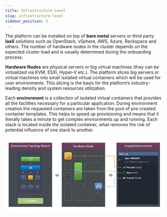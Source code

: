 ```yaml
---
title: Infrastructure Level
slug: infrastructure-level
sidebar_position: 3
---
```


The platform can be installed on top of **bare metal** servers or third party **IaaS** solutions such as OpenStack, vSphere, AWS, Azure, Rackspace and others. The number of hardware nodes in the cluster depends on the expected cluster load and is usually determined during the onboarding process.

**Hardware Nodes** are physical servers or big virtual machines (they can be virtualized via KVM, ESXi, Hyper-V etc.). The platform slices big servers or virtual machines into small isolated virtual containers which will be used for user environments. This slicing is the basis for the platform’s industry-leading density and system resources utilization.

Each **environment** is a collection of isolated virtual containers that provides all the facilities necessary for a particular application. During environment creation the requested containers are taken from the pool of pre-created container templates. This helps to speed up provisioning and means that it literally takes a minute to get complex environments up and running. Each stack is located inside the isolated container, what removes the risk of potential influence of one stack to another.


![Locale Dropdown](./img/InfrastructureLevel/hardware-node.png)
